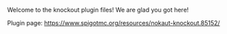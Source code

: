 Welcome to the knockout plugin files!
We are glad you got here!


Plugin page:
https://www.spigotmc.org/resources/nokaut-knockout.85152/